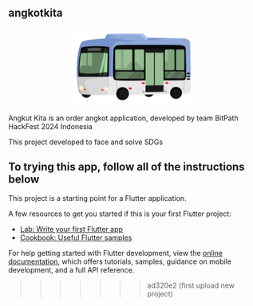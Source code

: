 ## angkotkita

<div style="text-align:center">
  <img src="assets/images/angkotKitaLogo.png" alt="Logo Angkut Kita" width="250">
</div>

Angkut Kita is an order angkot application, developed by team BitPath HackFest 2024 Indonesia

This project developed to face and solve SDGs

## To trying this app, follow all of the instructions below

This project is a starting point for a Flutter application.

A few resources to get you started if this is your first Flutter project:

- [Lab: Write your first Flutter app](https://docs.flutter.dev/get-started/codelab)
- [Cookbook: Useful Flutter samples](https://docs.flutter.dev/cookbook)

For help getting started with Flutter development, view the
[online documentation](https://docs.flutter.dev/), which offers tutorials,
samples, guidance on mobile development, and a full API reference.
>>>>>>> ad320e2 (first upload new project)
